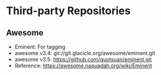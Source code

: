 # Third-party Repositories
## Awesome
- Eminent: For tagging
 - awesome v3.4: git://git.glacicle.org/awesome/eminent.git
 - awesome v3.5: https://github.com/guotsuan/eminent.git
 - Reference: https://awesome.naquadah.org/wiki/Eminent
